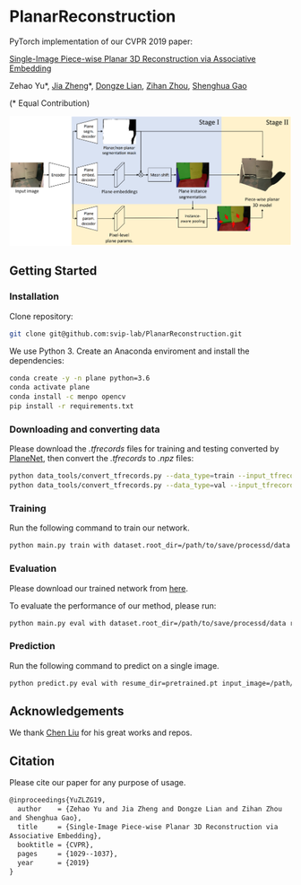 # PlanarReconstruction

PyTorch implementation of our CVPR 2019 paper:

[Single-Image Piece-wise Planar 3D Reconstruction via Associative Embedding](https://arxiv.org/pdf/1902.09777.pdf)

Zehao Yu\*, [Jia Zheng](https://bertjiazheng.github.io/)\*, [Dongze Lian](https://svip-lab.github.io/team/liandz.html), [Zihan Zhou](https://faculty.ist.psu.edu/zzhou/Home.html), [Shenghua Gao](http://sist.shanghaitech.edu.cn/sist_en/2018/0820/c3846a31775/page.htm)

(\* Equal Contribution)

<img src="misc/pipeline.jpg" width="800">

## Getting Started

### Installation

Clone repository:
```bash
git clone git@github.com:svip-lab/PlanarReconstruction.git
```

We use Python 3. Create an Anaconda enviroment and install the dependencies:
```bash
conda create -y -n plane python=3.6
conda activate plane
conda install -c menpo opencv
pip install -r requirements.txt
```

### Downloading and converting data
Please download the *.tfrecords* files for training and testing converted by [PlaneNet](https://github.com/art-programmer/PlaneNet), then convert the *.tfrecords* to *.npz* files:
```bash
python data_tools/convert_tfrecords.py --data_type=train --input_tfrecords_file=/path/to/planes_scannet_train.tfrecords --output_dir=/path/to/save/processd/data
python data_tools/convert_tfrecords.py --data_type=val --input_tfrecords_file=/path/to/planes_scannet_val.tfrecords --output_dir=/path/to/save/processd/data
```

### Training
Run the following command to train our network. 
```bash
python main.py train with dataset.root_dir=/path/to/save/processd/data
```

### Evaluation
Please download our trained network from [here](https://drive.google.com/file/d/1Aa1Jb0CGpiYXKHeTwpXAwcwu_yEqdkte/view?usp=sharing).

To evaluate the performance of our method, please run:
```bash
python main.py eval with dataset.root_dir=/path/to/save/processd/data resume_dir=pretrained.pt dataset.batch_size=1
```

### Prediction
Run the following command to predict on a single image.
```bash
python predict.py eval with resume_dir=pretrained.pt input_image=/path/to/image 
```

## Acknowledgements
We thank [Chen Liu](http://art-programmer.github.io/index.html) for his great works and repos.

## Citation
Please cite our paper for any purpose of usage.
```
@inproceedings{YuZLZG19,
  author    = {Zehao Yu and Jia Zheng and Dongze Lian and Zihan Zhou and Shenghua Gao},
  title     = {Single-Image Piece-wise Planar 3D Reconstruction via Associative Embedding},
  booktitle = {CVPR},
  pages     = {1029--1037},
  year      = {2019}
}
```
